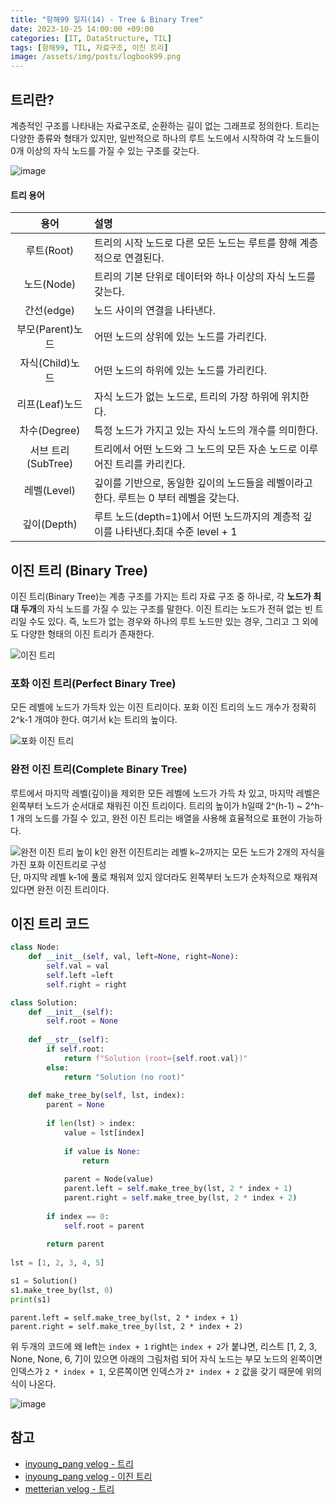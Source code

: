 ```yaml
---
title: "항해99 일지(14) - Tree & Binary Tree"
date: 2023-10-25 14:00:00 +09:00
categories: [IT, DataStructure, TIL]
tags: [항해99, TIL, 자료구조, 이진 트리]
image: /assets/img/posts/logbook99.png
---
```


## 트리란?
계층적인 구조를 나타내는 자료구조로, 순환하는 길이 없는 그래프로 정의한다. 트리는 다양한 종류와 형태가 있지만, 일반적으로 하나의 루트 노드에서 시작하여 각 노드들이 0개 이상의 자식 노드를 가질 수 있는 구조를 갖는다.

![image](https://github.com/honge7694/honge7694.github.io/assets/76715487/557cdd34-6fc1-49c6-a98c-4e750eb58fae)

#### 트리 용어

|용어| 설명|
|:---:|:---|
|루트(Root)|트리의 시작 노드로 다른 모든 노드는 루트를 향해 계층적으로 연결된다.|
|노드(Node)|트리의 기본 단위로 데이터와 하나 이상의 자식 노드를 갖는다.|
|간선(edge)|노드 사이의 연결을 나타낸다.|
|부모(Parent)노드|어떤 노드의 상위에 있는 노드를 가리킨다.|
|자식(Child)노드|어떤 노드의 하위에 있는 노드를 가리킨다.|
|리프(Leaf)노드|자식 노드가 없는 노드로, 트리의 가장 하위에 위치한다.|
|차수(Degree)|특정 노드가 가지고 있는 자식 노드의 개수를 의미한다. |
|서브 트리(SubTree)|트리에서 어떤 노드와 그 노드의 모든 자손 노드로 이루어진 트리를 카리킨다.|
|레벨(Level)|깊이를 기반으로, 동일한 깊이의 노드들을 레벨이라고 한다. 루트는 0 부터 레벨을 갖는다.|
|깊이(Depth)|루트 노드(depth=1)에서 어떤 노드까지의 계층적 깊이를 나타낸다.최대 수준 level + 1 |


## 이진 트리 (Binary Tree)
이진 트리(Binary Tree)는 계층 구조를 가지는 트리 자료 구조 중 하나로, 각 **노드가 최대 두개**의 자식 노드를 가질 수 있는 구조를 말한다. 이진 트리는 노드가 전혀 없는 빈 트리일 수도 있다. 즉, 노드가 없는 경우와 하나의 루트 노드만 있는 경우, 그리고 그 외에도 다양한 형태의 이진 트리가 존재한다.

![이진 트리](https://github.com/honge7694/honge7694.github.io/assets/76715487/a2a7128e-aac5-4738-801e-13e3aa5ff19e)

### 포화 이진 트리(Perfect Binary Tree)
모든 레벨에 노드가 가득차 있는 이진 트리이다. 포화 이진 트리의 노드 개수가 정확히 2^k-1 개여야 한다. 여기서 k는 트리의 높이다. 

![포화 이진 트리](https://github.com/honge7694/honge7694.github.io/assets/76715487/1b37fd2a-455f-49b5-a9ea-74596a102591)

### 완전 이진 트리(Complete Binary Tree)
루트에서 마지막 레벨(깊이)을 제외한 모든 레벨에 노드가 가득 차 있고, 마지막 레벨은 왼쪽부터 노드가 순서대로 채워진 이진 트리이다. 트리의 높이가 h일때 2^(h-1) ~ 2^h-1 개의 노드를 가질 수 있고, 완전 이진 트리는 배열을 사용해 효율적으로 표현이 가능하다.

![완전 이진 트리](https://github.com/honge7694/honge7694.github.io/assets/76715487/36fd4cad-ec8c-4004-8f0c-dee459f89340)
높이 k인 완전 이진트리는 레벨 k−2까지는 모든 노드가 2개의 자식을 가진 포화 이진트리로 구성    
단, 마지막 레벨 k-1에 풀로 채워져 있지 않더라도 왼쪽부터 노드가 순차적으로 채워져 있다면
완전 이진 트리이다.

## 이진 트리 코드

```python
class Node:
	def __init__(self, val, left=None, right=None):
		self.val = val
		self.left =left
		self.right = right

class Solution:
	def __init__(self):
		self.root = None
		
	def __str__(self):
		if self.root:
			return f"Solution (root={self.root.val})"
		else:
			return "Solution (no root)"
			
	def make_tree_by(self, lst, index):
		parent = None
		
		if len(lst) > index:
			value = lst[index]
			
			if value is None:
				return
			
			parent = Node(value)
			parent.left = self.make_tree_by(lst, 2 * index + 1)
			parent.right = self.make_tree_by(lst, 2 * index + 2)
			
		if index == 0:
			self.root = parent
		
		return parent
	
lst = [1, 2, 3, 4, 5]

s1 = Solution()
s1.make_tree_by(lst, 0)
print(s1)
```

`parent.left = self.make_tree_by(lst, 2 * index + 1)`    
`parent.right = self.make_tree_by(lst, 2 * index + 2)`     

위 두개의 코드에 왜 left는 `index + 1` right는 `index + 2`가 붙냐면, 리스트 [1, 2, 3, None, None, 6, 7]이 있으면 아래의 그림처럼 되어 자식 노드는 부모 노드의 왼쪽이면 인덱스가  `2 * index + 1`, 오른쪽이면 인덱스가  `2* index + 2` 값을 갖기 때문에 위의 식이 나온다.

![image](https://github.com/honge7694/honge7694.github.io/assets/76715487/92d86dae-a6ab-4731-95a0-bbd0983db195)

## 참고

+ [inyoung_pang velog - 트리](https://velog.io/@inyong_pang/17%EA%B0%95-%ED%8A%B8%EB%A6%ACTrees)
+ [inyoung_pang velog - 이진 트리](https://velog.io/@inyong_pang/18%EA%B0%95-%EC%9D%B4%EC%A7%84-%ED%8A%B8%EB%A6%ACBinary-Trees)
+ [metterian velog - 트리](https://velog.io/@metterian/Day2-%ED%8A%B8%EB%A6%ACTrees)